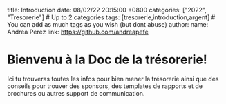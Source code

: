 title: Introduction
date:   08/02/22 20:15:00 +0800
categories: ["2022", "Tresorerie"]     # Up to 2 categories
tags: [tresorerie,introduction,argent]              # You can add as much tags as you wish (but dont abuse)
author:
  name: Andrea Perez
  link: https://github.com/andreapefe

# Bienvenu à la Doc de la trésorerie!
Ici tu trouveras toutes les infos pour bien mener la trésorerie ainsi que des conseils pour trouver des sponsors, des templates de rapports et de brochures ou autres support de communication. 
